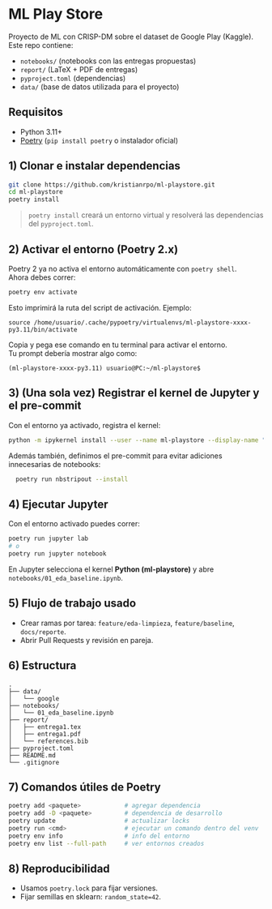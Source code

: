 # ML Play Store

Proyecto de ML con CRISP-DM sobre el dataset de Google Play (Kaggle).
Este repo contiene:
- `notebooks/` (notebooks con las entregas propuestas)
- `report/` (LaTeX + PDF de entregas)
- `pyproject.toml` (dependencias)
- `data/` (base de datos utilizada para el proyecto)

## Requisitos
- Python 3.11+
- [Poetry](https://python-poetry.org/) (`pip install poetry` o instalador oficial)

## 1) Clonar e instalar dependencias
```bash
git clone https://github.com/kristianrpo/ml-playstore.git
cd ml-playstore
poetry install
```
> `poetry install` creará un entorno virtual y resolverá las dependencias del `pyproject.toml`.

## 2) Activar el entorno (Poetry 2.x)
Poetry 2 ya no activa el entorno automáticamente con `poetry shell`.  
Ahora debes correr:
```bash
poetry env activate
```
Esto imprimirá la ruta del script de activación. Ejemplo:
```
source /home/usuario/.cache/pypoetry/virtualenvs/ml-playstore-xxxx-py3.11/bin/activate
```
Copia y pega ese comando en tu terminal para activar el entorno.  
Tu prompt debería mostrar algo como:
```
(ml-playstore-xxxx-py3.11) usuario@PC:~/ml-playstore$
```

## 3) (Una sola vez) Registrar el kernel de Jupyter y el pre-commit
Con el entorno ya activado, registra el kernel:
```bash
python -m ipykernel install --user --name ml-playstore --display-name "Python (ml-playstore)"
```
Además también, definimos el pre-commit para evitar adiciones innecesarias de notebooks:
```bash
  poetry run nbstripout --install
  ```

## 4) Ejecutar Jupyter
Con el entorno activado puedes correr:
```bash
poetry run jupyter lab
# o
poetry run jupyter notebook
```
En Jupyter selecciona el kernel **Python (ml-playstore)** y abre `notebooks/01_eda_baseline.ipynb`.

## 5) Flujo de trabajo usado
- Crear ramas por tarea: `feature/eda-limpieza`, `feature/baseline`, `docs/reporte`.
- Abrir Pull Requests y revisión en pareja.

## 6) Estructura
```
.
├── data/
│   └── google
├── notebooks/
│   └── 01_eda_baseline.ipynb
├── report/
│   ├── entrega1.tex
│   ├── entrega1.pdf
│   └── references.bib
├── pyproject.toml
├── README.md
└── .gitignore
```

## 7) Comandos útiles de Poetry
```bash
poetry add <paquete>            # agregar dependencia
poetry add -D <paquete>         # dependencia de desarrollo
poetry update                   # actualizar locks
poetry run <cmd>                # ejecutar un comando dentro del venv
poetry env info                 # info del entorno
poetry env list --full-path     # ver entornos creados
```

## 8) Reproducibilidad
- Usamos `poetry.lock` para fijar versiones.
- Fijar semillas en sklearn: `random_state=42`.
